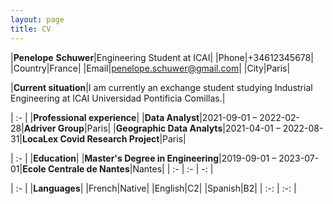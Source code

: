 ```yaml
---
layout: page
title: CV
---
```

|**Penelope**  **Schuwer**|Engineering Student at ICAI|
|Phone|+34612345678|
|Country|France|
|Email|penelope.schuwer@gmail.com|
|City|Paris|

|**Current situation**|I am currently an exchange student studying Industrial Engineering at ICAI Universidad Pontificia Comillas.|

| :- |
|**Professional experience**|
|**Data Analyst**|2021-09-01 – 2022-02-28|**Adriver Group**|Paris|
|**Geographic Data Analyts**|2021-04-01 – 2022-08-31|**LocaLex Covid Research Project**|Paris|


| :- |
|**Education**|
|**Master's Degree in Engineering**|2019-09-01 – 2023-07-01|**Ecole Centrale de Nantes**|Nantes|
| :- | :- | -: |

| :- |
|**Languages**|
|French|Native|
|English|C2|
|Spanish|B2|
| :-: | :-: |





